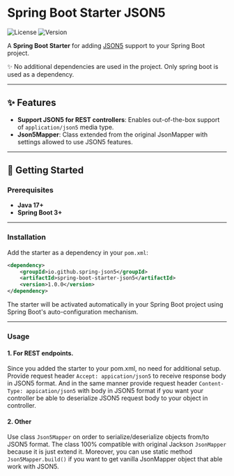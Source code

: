 # Spring Boot Starter JSON5

![License](https://img.shields.io/badge/license-MIT-greeb.svg) ![Version](https://img.shields.io/maven-central/v/io.github.spring-json5/spring-boot-starter-json5)  

A **Spring Boot Starter** for adding [JSON5](https://json5.org/) support to your Spring Boot project.

✨ No additional dependencies are used in the project. Only spring boot is used as a dependency.

---

## ✨ Features

- **Support JSON5 for REST controllers**: Enables out-of-the-box support of `application/json5` media type.
- **Json5Mapper**: Class extended from the original JsonMapper with settings allowed to use JSON5 features.

---

## 🚀 Getting Started

### Prerequisites

- **Java 17+**
- **Spring Boot 3+**

---

### Installation

Add the starter as a dependency in your `pom.xml`:

```xml
<dependency>
    <groupId>io.github.spring-json5</groupId>
    <artifactId>spring-boot-starter-json5</artifactId>
    <version>1.0.0</version>
</dependency>
```

The starter will be activated automatically in your Spring Boot project using Spring Boot's auto-configuration mechanism.

---

### Usage

#### 1. For REST endpoints.

Since you added the starter to your pom.xml, no need for additional setup.
Provide request header `Accept: appication/json5` to receive response body in JSON5 format.
And in the same manner provide request header `Content-Type: appication/json5` with body in JSON5 format if you want your controller be able to deserialize JSON5 request body to your object in controller.

#### 2. Other

Use class `Json5Mapper` on order to serialize/deserialize objects from/to JSON5 format.
The class 100% compatible with original Jackson `JsonMapper` because it is just extend it.
Moreover, you can use static method `Json5Mapper.build()` if you want to get vanilla JsonMapper object that able work with JSON5. 